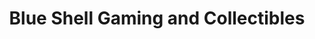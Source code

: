 ---
title: "Blue Shell Gaming and Collectibles"
url: /fresno/blue-shell-gaming-and-collectibles/
shop: Videospiele
---